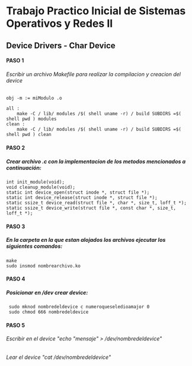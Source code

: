 # Trabajo Practico Inicial de Sistemas Operativos y Redes II
## Device Drivers - Char Device

#### PASO 1

###### Escribir un archivo Makefile para realizar la compilacion y creacion del device
```
obj -m := miModulo .o

all :
    make -C / lib/ modules /$( shell uname -r) / build SUBDIRS =$( shell pwd ) modules 
clean :
    make -C / lib/ modules /$( shell uname -r) / build SUBDIRS =$( shell pwd ) clean
  ```  
   
 #### PASO 2 
 
 ##### Crear archivo .c con la implementacion de los metodos mencionados a continuación:
``` 
int init_module(void); 
void cleanup_module(void);
static int device_open(struct inode *, struct file *);
static int device_release(struct inode *, struct file *);
static ssize_t device_read(struct file *, char *, size_t, loff_t *);
static ssize_t device_write(struct file *, const char *, size_t, loff_t *);
```
 #### PASO 3
 ##### En la carpeta en la que estan alojados los archivos ejecutar los siguientes comandos:
```
make 
sudo insmod nombrearchivo.ko
```
  #### PASO 4
 ##### Posicionar en /dev crear device:
```
 sudo mknod nombredeldevice c numeroqueseledioamajor 0
 sudo chmod 666 nombredeldevice
```

  #### PASO 5
  ###### Escribir en el device "echo "mensaje" > /dev/nombredeldevice"
  ###### Lear el device "cat /dev/nombredeldevice"
